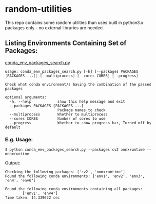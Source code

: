 # random-utilities

This repo contains some random utilities than uses built in python3.x packages only - no external libraries are needed.

## Listing Environments Containing Set of Packages: 

[conda_env_packages_search.py](https://github.com/mohamadmansourX/random-utilities/blob/main/conda_env_packages_search.py)

```
usage: conda_env_packages_search.py [-h] [--packages PACKAGES [PACKAGES ...]] [--multiprocess] [--cores CORES] [--progress]

Check what conda environment/s having the combination of the passed packages

optional arguments:
  -h, --help            show this help message and exit
  --packages PACKAGES [PACKAGES ...]
                        Package names to check
  --multiprocess        Whether to multiprocess
  --cores CORES         Number of cores to use
  --progress            Whether to show progress bar, Turned off by default
```

### E.g. Usage:

```
$ python conda_env_packages_search.py --packages cv2 onnxruntime --onnxruntime
```

Output:
```
Checking the following packages: ['cv2', 'onnxruntime']
Found the following conda environments: ['env1', 'env2', 'env3', 'en4', 'env6']

Found the following conda environments containing all packages:
        ['env1', 'env4']
Time taken: 14.339622 sec
```
